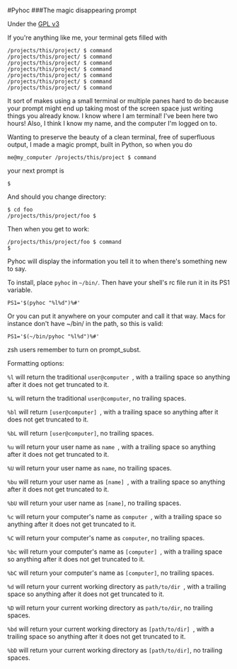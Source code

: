#Pyhoc
###The magic disappearing prompt

Under the [GPL v3](http://www.gnu.org/licenses/gpl-3.0.html)

If you're anything like me, your terminal gets filled with

    /projects/this/project/ $ command
    /projects/this/project/ $ command
    /projects/this/project/ $ command
    /projects/this/project/ $ command
    /projects/this/project/ $ command
    /projects/this/project/ $ command
    /projects/this/project/ $ command

It sort of makes using a small terminal or multiple panes hard to do because
your prompt might end up taking most of the screen space just writing things
you already know. I know where I am terminal! I've been here two hours! Also, I
think I know my name, and the computer I'm logged on to.

Wanting to preserve the beauty of a clean terminal, free of superfluous output,
I made a magic prompt, built in Python, so when you do

    me@my_computer /projects/this/project $ command

your next prompt is

    $

And should you change directory:

    $ cd foo
    /projects/this/project/foo $

Then when you get to work:

    /projects/this/project/foo $ command
    $

Pyhoc will display the information you tell it to when there's something new to
say.

To install, place `pyhoc` in `~/bin/`. Then have your shell's rc file run it in
its PS1 variable.

    PS1='$(pyhoc "%l%d")%#'

Or you can put it anywhere on your computer and call it that way. Macs for
instance don't have ~/bin/ in the path, so this is valid:

    PS1='$(~/bin/pyhoc "%l%d")%#'

zsh users remember to turn on prompt_subst.


Formatting options:

`%l` will return the traditional `user@computer `, with a trailing space so
anything after it does not get truncated to it.

`%L` will return the traditional `user@computer`, no trailing spaces.

`%bl` will return `[user@computer] `, with a trailing space so anything after
it does not get truncated to it.

`%bL` will return `[user@computer]`, no trailing spaces.

`%u` will return your user name as `name `, with a trailing space so anything
after it does not get truncated to it.

`%U` will return your user name as `name`, no trailing spaces.

`%bu` will return your user name as `[name] `, with a trailing space so
anything after it does not get truncated to it.

`%bU` will return your user name as `[name]`, no trailing spaces.

`%c` will return your computer's name as `computer `, with a trailing space so
anything after it does not get truncated to it.

`%C` will return your computer's name as `computer`, no trailing spaces.

`%bc` will return your computer's name as `[computer] `, with a trailing space
so anything after it does not get truncated to it.

`%bC` will return your computer's name as `[computer]`, no trailing spaces.

`%d` will return your current working directory as `path/to/dir `, with a
trailing space so anything after it does not get truncated to it.

`%D` will return your current working directory as `path/to/dir`, no trailing
spaces.

`%bd` will return your current working directory as `[path/to/dir] `, with a
trailing space so anything after it does not get truncated to it.

`%bD` will return your current working directory as `[path/to/dir]`, no
trailing spaces.
